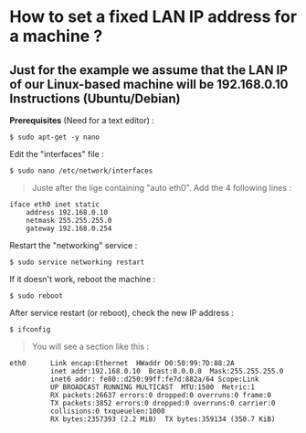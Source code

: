 How to set a fixed LAN IP address for a machine ?
==
Just for the example we assume that the LAN IP of our Linux-based machine will be 192.168.0.10
Instructions (Ubuntu/Debian)
-
__Prerequisites__ (Need for a text editor) :
<pre><code>$ sudo apt-get -y nano</code></pre>

Edit the "interfaces" file :
<pre><code>$ sudo nano /etc/network/interfaces</code></pre>
> Juste after the lige containing "auto eth0". Add the 4 following lines :  
<pre><code>iface eth0 inet static 
	address 192.168.0.10
	netmask 255.255.255.0
	gateway 192.168.0.254</code></pre>

Restart the "networking" service :
<pre><code>$ sudo service networking restart</code></pre>

If it doesn't work, reboot the machine :
<pre><code>$ sudo reboot</code></pre>

After service restart (or reboot), check the new IP address :
<pre><code>$ ifconfig</code></pre>
>  You will see a section like this :  
<pre><code>eth0      Link encap:Ethernet  HWaddr D0:50:99:7D:88:2A  
          inet addr:192.168.0.10  Bcast:0.0.0.0  Mask:255.255.255.0
          inet6 addr: fe80::d250:99ff:fe7d:882a/64 Scope:Link
          UP BROADCAST RUNNING MULTICAST  MTU:1500  Metric:1
          RX packets:26637 errors:0 dropped:0 overruns:0 frame:0
          TX packets:3852 errors:0 dropped:0 overruns:0 carrier:0
          collisions:0 txqueuelen:1000 
          RX bytes:2357393 (2.2 MiB)  TX bytes:359134 (350.7 KiB)</code></pre>
